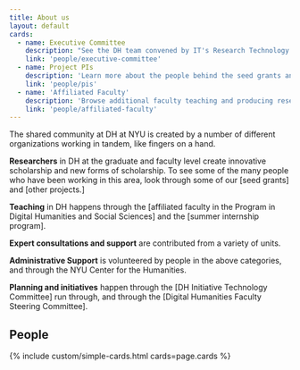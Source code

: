 ```yaml
---
title: About us
layout: default
cards:
  - name: Executive Committee
    description: "See the DH team convened by IT's Research Technology and the Faculty Advisory Board"
    link: 'people/executive-committee'
  - name: Project PIs
    description: 'Learn more about the people behind the seed grants and other projects.'
    link: 'people/pis'
  - name: 'Affiliated Faculty'
    description: 'Browse additional faculty teaching and producing research in the field.'
    link: 'people/affiliated-faculty'
---
```

<div class="content" markdown="1">
The shared community at DH at NYU is created by a number of different organizations working in tandem, like fingers on a hand.

**Researchers** in DH at the graduate and faculty level create innovative scholarship and new forms of scholarship. To see some of the many people who have been working in this area, look through some of our [seed grants] and [other projects.]

**Teaching** in DH happens through the [affiliated faculty in the Program in Digital Humanities and Social Sciences] and the [summer internship program].

**Expert consultations and support** are contributed from a variety of units.

**Administrative Support** is volunteered by people in the above categories, and through the NYU Center for the Humanities.

**Planning and initiatives** happen through the [DH Initiative Technology Committee] run through, and through the [Digital Humanities Faculty Steering Committee].

## People
</div>

{% include custom/simple-cards.html cards=page.cards %}
